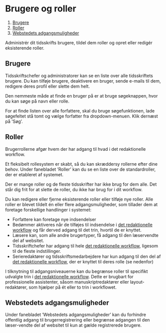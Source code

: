 # Brugere og roller

1. [Brugere](users-and-roles#users)
1. [Roller](users-and-roles#roles)
2. [Webstedets adgangsmuligheder](users-and-roles#site-access)

Administrér dit tidsskrifts brugere, tildel dem roller og opret eller redigér eksisterende roller.

## <a name="users"></a> Brugere

Tidsskriftschefer og administratorer kan se en liste over alle tidsskriftets brugere. Du kan tilføje brugere, deaktivere en bruger, sende e-mails til dem, redigere deres profil eller slette dem helt.

Den nemmeste måde at finde en bruger på er at bruge søgeknappen, hvor du kan søge på navn eller rolle.

For at finde listen over alle forfattere, skal du bruge søgefunktionen, lade søgefeltet stå tomt og vælge forfatter fra dropdown-menuen. Klik dernæst på ’Søg’.

## <a name="roles"></a> Roller

Brugerrollerne afgør hvem der har adgang til hvad i det redaktionelle workflow.

Et fleksibelt rollesystem er skabt, så du kan skræddersy rollerne efter dine behov. Under fanebladet ’Roller’ kan du se en liste over de standardroller, der er etableret af systemet.

Der er mange roller og de fleste tidsskrifter har ikke brug for dem alle. Det står dig frit for at slette de roller, du ikke har brug for i dit workflow.

Du kan redigere eller fjerne eksisterende roller eller tilføje nye roller. Alle roller er blevet tildelt én eller flere adgangsmuligheder, som tillader dem at foretage forskellige handlinger i systemet:

* Forfattere kan foretage nye indsendelser
* Bedømmer aktiveres når de tilføjes til indsendelse i [det redaktionelle workflow](/editorial-workflow.md) og får derved adgang til det trin, hvortil de er knyttet.
* Læsere kan, som alle andre brugertyper, få adgang til den læservendte del af websitet.
* Tidsskriftchefer har adgang til hele [det redaktionelle workflow](/editorial-workflow.md), ligesom til de fleste indstillinger.
* Serieredaktører og tidsskriftsmedarbejdere har kun adgang til den del af [det redaktionelle workflow](/editorial-workflow.md), der er knyttet til deres rolle \(se nedenfor\)

I tilknytning til adgangsniveauerne kan du begrænse roller til specifikt udvalgte trin i [det redaktionelle workflow](/editorial-workflow.md). Dette er brugbart for professionelle assistenter, såsom manuskriptredaktører eller layout-redaktører, som hjælper på ét eller to trin i workflowet.

## <a name="site-access"></a> Webstedets adgangsmuligheder

Under fanebladet ’Webstedets adgangsmuligheder’ kan du forhindre offentlig adgang til brugerregistrering eller begrænse adgangen til den læser-vendte del af websitet til kun at gælde registrerede brugere.

